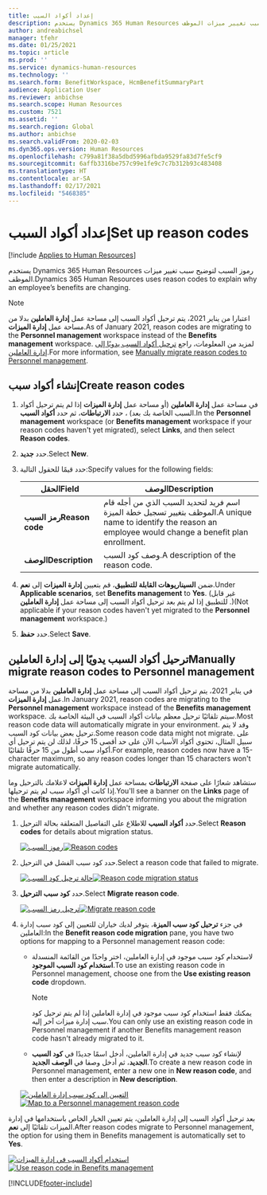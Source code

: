 ```yaml
---
title: إعداد أكواد السبب
description: يستخدم Dynamics 365 Human Resources رموز السبب لتوضيح سبب تغيير ميزات الموظف.
author: andreabichsel
manager: tfehr
ms.date: 01/25/2021
ms.topic: article
ms.prod: ''
ms.service: dynamics-human-resources
ms.technology: ''
ms.search.form: BenefitWorkspace, HcmBenefitSummaryPart
audience: Application User
ms.reviewer: anbichse
ms.search.scope: Human Resources
ms.custom: 7521
ms.assetid: ''
ms.search.region: Global
ms.author: anbichse
ms.search.validFrom: 2020-02-03
ms.dyn365.ops.version: Human Resources
ms.openlocfilehash: c799a81f38a5dbd5996afbda9529fa83d7fe5cf9
ms.sourcegitcommit: 6affb3316be757c99e1fe9c7c7b312b93c483408
ms.translationtype: HT
ms.contentlocale: ar-SA
ms.lasthandoff: 02/17/2021
ms.locfileid: "5468385"
---
```

# <a name="set-up-reason-codes"></a><span data-ttu-id="1a7de-103">إعداد أكواد السبب</span><span class="sxs-lookup"><span data-stu-id="1a7de-103">Set up reason codes</span></span>

[!include [Applies to Human Resources](../includes/applies-to-hr.md)]

<span data-ttu-id="1a7de-104">يستخدم Dynamics 365 Human Resources رموز السبب لتوضيح سبب تغيير ميزات الموظف.</span><span class="sxs-lookup"><span data-stu-id="1a7de-104">Dynamics 365 Human Resources uses reason codes to explain why an employee’s benefits are changing.</span></span>

> [!NOTE]
> <span data-ttu-id="1a7de-105">اعتبارا من يناير 2021، يتم ترحيل أكواد السبب إلى مساحة عمل **إدارة العاملين** بدلا من مساحة عمل **إدارة الميزات**.</span><span class="sxs-lookup"><span data-stu-id="1a7de-105">As of January 2021, reason codes are migrating to the **Personnel management** workspace instead of the **Benefits management** workspace.</span></span> <span data-ttu-id="1a7de-106">لمزيد من المعلومات، راجع [ترحيل أكواد السبب يدويًا إلى إدارة العاملين](hr-benefits-setup-reason-codes.md#manually-migrate-reason-codes-to-personnel-management).</span><span class="sxs-lookup"><span data-stu-id="1a7de-106">For more information, see [Manually migrate reason codes to Personnel management](hr-benefits-setup-reason-codes.md#manually-migrate-reason-codes-to-personnel-management).</span></span>

## <a name="create-reason-codes"></a><span data-ttu-id="1a7de-107">إنشاء أكواد سبب</span><span class="sxs-lookup"><span data-stu-id="1a7de-107">Create reason codes</span></span>

1. <span data-ttu-id="1a7de-108">في مساحة عمل **إدارة العاملين** (أو مساحة عمل **إدارة الميزات** إذا لم يتم ترحيل أكواد السبب الخاصة بك بعد) ، حدد **الارتباطات**، ثم حدد **أكواد السبب**.</span><span class="sxs-lookup"><span data-stu-id="1a7de-108">In the **Personnel management** workspace (or **Benefits management** workspace if your reason codes haven't yet migrated), select **Links**, and then select **Reason codes**.</span></span>

2. <span data-ttu-id="1a7de-109">حدد **جديد**.</span><span class="sxs-lookup"><span data-stu-id="1a7de-109">Select **New**.</span></span>

3. <span data-ttu-id="1a7de-110">حدد قيمًا للحقول التالية:</span><span class="sxs-lookup"><span data-stu-id="1a7de-110">Specify values for the following fields:</span></span>

   | <span data-ttu-id="1a7de-111">الحقل</span><span class="sxs-lookup"><span data-stu-id="1a7de-111">Field</span></span> | <span data-ttu-id="1a7de-112">‏‏الوصف</span><span class="sxs-lookup"><span data-stu-id="1a7de-112">Description</span></span> |
   | --- | --- |
   | <span data-ttu-id="1a7de-113">**رمز السبب**</span><span class="sxs-lookup"><span data-stu-id="1a7de-113">**Reason code**</span></span> | <span data-ttu-id="1a7de-114">اسم فريد لتحديد السبب الذي من أجله قام الموظف بتغيير تسجيل خطة الميزة.</span><span class="sxs-lookup"><span data-stu-id="1a7de-114">A unique name to identify the reason an employee would change a benefit plan enrollment.</span></span> |
   | <span data-ttu-id="1a7de-115">**‏‏الوصف**</span><span class="sxs-lookup"><span data-stu-id="1a7de-115">**Description**</span></span> | <span data-ttu-id="1a7de-116">وصف كود السبب.</span><span class="sxs-lookup"><span data-stu-id="1a7de-116">A description of the reason code.</span></span> |

4. <span data-ttu-id="1a7de-117">ضمن **السيناريوهات القابلة للتطبيق**، قم بتعيين **إدارة الميزات** إلى **نعم**.</span><span class="sxs-lookup"><span data-stu-id="1a7de-117">Under **Applicable scenarios**, set **Benefits management** to **Yes**.</span></span> <span data-ttu-id="1a7de-118">(غير قابل للتطبيق إذا لم يتم بعد ترحيل أكواد السبب إلى مساحة عمل **إدارة العاملين** .)</span><span class="sxs-lookup"><span data-stu-id="1a7de-118">(Not applicable if your reason codes haven't yet migrated to the **Personnel management** workspace.)</span></span>

5. <span data-ttu-id="1a7de-119">حدد **حفظ**.</span><span class="sxs-lookup"><span data-stu-id="1a7de-119">Select **Save**.</span></span>

## <a name="manually-migrate-reason-codes-to-personnel-management"></a><span data-ttu-id="1a7de-120">ترحيل أكواد السبب يدويًا إلى إدارة العاملين</span><span class="sxs-lookup"><span data-stu-id="1a7de-120">Manually migrate reason codes to Personnel management</span></span>

<span data-ttu-id="1a7de-121">في يناير 2021، يتم ترحيل أكواد السبب إلى مساحة عمل **إدارة العاملين** بدلا من مساحة عمل **إدارة الميزات**.</span><span class="sxs-lookup"><span data-stu-id="1a7de-121">In January 2021, reason codes are migrating to the **Personnel management** workspace instead of the **Benefits management** workspace.</span></span> <span data-ttu-id="1a7de-122">سيتم تلقائيًا ترحيل معظم بيانات أكواد السبب في البيئة الخاصة بك.</span><span class="sxs-lookup"><span data-stu-id="1a7de-122">Most reason code data will automatically migrate in your environment.</span></span> <span data-ttu-id="1a7de-123">وقد لا يتم ترحيل بعض بيانات كود السبب.</span><span class="sxs-lookup"><span data-stu-id="1a7de-123">Some reason code data might not migrate.</span></span> <span data-ttu-id="1a7de-124">على سبيل المثال، تحتوي أكواد الأسباب الآن على حد أقصى 15 حرفًا، لذلك لن يتم ترحيل أي أكواد سبب أطول من 15 حرفًا تلقائيًا.</span><span class="sxs-lookup"><span data-stu-id="1a7de-124">For example, reason codes now have a 15-character maximum, so any reason codes longer than 15 characters won't migrate automatically.</span></span>

<span data-ttu-id="1a7de-125">ستشاهد شعارًا على صفحة **الارتباطات** بمساحة عمل **إدارة الميزات** لاعلامك بالترحيل وما إذا كانت أي أكواد سبب لم يتم ترحيلها.</span><span class="sxs-lookup"><span data-stu-id="1a7de-125">You'll see a banner on the **Links** page of the **Benefits management** workspace informing you about the migration and whether any reason codes didn't migrate.</span></span>

1. <span data-ttu-id="1a7de-126">حدد **أكواد السبب** للاطلاع على التفاصيل المتعلقة بحالة الترحيل.</span><span class="sxs-lookup"><span data-stu-id="1a7de-126">Select **Reason codes** for details about migration status.</span></span>

   <span data-ttu-id="1a7de-127">[![رموز السبب](./media/hr-benefits-setup-reason-codes-link.png)](./media/hr-benefits-setup-reason-codes-link.png)</span><span class="sxs-lookup"><span data-stu-id="1a7de-127">[![Reason codes](./media/hr-benefits-setup-reason-codes-link.png)](./media/hr-benefits-setup-reason-codes-link.png)</span></span>

2. <span data-ttu-id="1a7de-128">حدد كود سبب الفشل في الترحيل.</span><span class="sxs-lookup"><span data-stu-id="1a7de-128">Select a reason code that failed to migrate.</span></span>

   <span data-ttu-id="1a7de-129">[![حالة ترحيل كود السبب](./media/hr-benefits-setup-reason-codes-status.png)](./media/hr-benefits-setup-reason-codes-status.png)</span><span class="sxs-lookup"><span data-stu-id="1a7de-129">[![Reason code migration status](./media/hr-benefits-setup-reason-codes-status.png)](./media/hr-benefits-setup-reason-codes-status.png)</span></span>

3. <span data-ttu-id="1a7de-130">حدد **كود سبب الترحيل**.</span><span class="sxs-lookup"><span data-stu-id="1a7de-130">Select **Migrate reason code**.</span></span>

   <span data-ttu-id="1a7de-131">[![ترحيل رمز السبب](./media/hr-benefits-setup-reason-codes-migrate.png)](./media/hr-benefits-setup-reason-codes-migrate.png)</span><span class="sxs-lookup"><span data-stu-id="1a7de-131">[![Migrate reason code](./media/hr-benefits-setup-reason-codes-migrate.png)](./media/hr-benefits-setup-reason-codes-migrate.png)</span></span>

4. <span data-ttu-id="1a7de-132">في جزء **ترحيل كود سبب الميزة**، يتوفر لديك خياران للتعيين إلى كود سبب إدارة العاملين:</span><span class="sxs-lookup"><span data-stu-id="1a7de-132">In the **Benefit reason code migration** pane, you have two options for mapping to a Personnel management reason code:</span></span>

   - <span data-ttu-id="1a7de-133">لاستخدام كود سبب موجود في إدارة العاملين، اختر واحدًا من القائمة المنسدلة **استخدام كود السبب الموجود**.</span><span class="sxs-lookup"><span data-stu-id="1a7de-133">To use an existing reason code in Personnel management, choose one from the **Use existing reason code** dropdown.</span></span>
     > [!NOTE]
     > <span data-ttu-id="1a7de-134">يمكنك فقط استخدام كود سبب موجود في إدارة العاملين إذا لم يتم ترحيل كود سبب إدارة ميزات آخر إليه.</span><span class="sxs-lookup"><span data-stu-id="1a7de-134">You can only use an existing reason code in Personnel management if another Benefits management reason code hasn't already migrated to it.</span></span>
   - <span data-ttu-id="1a7de-135">لإنشاء كود سبب جديد في إدارة العاملين، أدخل اسمًا جديدًا في **كود السبب الجديد**، ثم أدخل وصفا في **الوصف الجديد**.</span><span class="sxs-lookup"><span data-stu-id="1a7de-135">To create a new reason code in Personnel management, enter a new one in **New reason code**, and then enter a description in **New description**.</span></span>

   <span data-ttu-id="1a7de-136">[![التعيين إلى كود سبب إدارة العاملين](./media/hr-benefits-setup-reason-codes-mapping.png)](./media/hr-benefits-setup-reason-codes-mapping.png)</span><span class="sxs-lookup"><span data-stu-id="1a7de-136">[![Map to a Personnel management reason code](./media/hr-benefits-setup-reason-codes-mapping.png)](./media/hr-benefits-setup-reason-codes-mapping.png)</span></span>

<span data-ttu-id="1a7de-137">بعد ترحيل أكواد السبب إلى إدارة العاملين، يتم تعيين الخيار الخاص باستخدامها في إدارة الميزات تلقائيًا إلى **نعم**.</span><span class="sxs-lookup"><span data-stu-id="1a7de-137">After reason codes migrate to Personnel management, the option for using them in Benefits management is automatically set to **Yes**.</span></span>

<span data-ttu-id="1a7de-138">[![استخدام أكواد السبب في إدارة الميزات](./media/hr-benefits-setup-reason-codes-use.png)](./media/hr-benefits-setup-reason-codes-use.png)</span><span class="sxs-lookup"><span data-stu-id="1a7de-138">[![Use reason code in Benefits management](./media/hr-benefits-setup-reason-codes-use.png)](./media/hr-benefits-setup-reason-codes-use.png)</span></span>

[!INCLUDE[footer-include](../includes/footer-banner.md)]